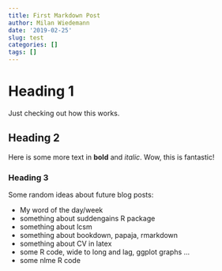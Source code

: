 ```yaml
---
title: First Markdown Post
author: Milan Wiedemann
date: '2019-02-25'
slug: test
categories: []
tags: []
---
```


# Heading 1
Just checking out how this works.

## Heading 2
Here is some more text in **bold** and *italic*.
Wow, this is fantastic!

### Heading 3
Some random ideas about future blog posts:

- My word of the day/week
- something about suddengains R package
- something about lcsm
- something about bookdown, papaja, rmarkdown 
- something about CV in latex
- some R code, wide to long and lag, ggplot graphs ...
- some nlme R code